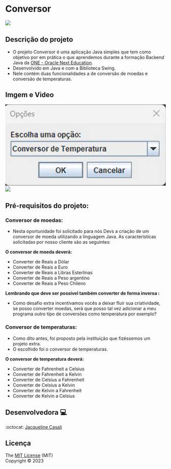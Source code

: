 # Conversor

<p align="left">   
    <img src="https://img.shields.io/badge/languange-java-java"/>
</p>

## Descrição do projeto

- O projeto Conversor é uma aplicação Java simples que tem como objetivo por em prática o que aprendemos durante a formação Backend Java da [ONE - Oracle Next Education](https://www.oracle.com/br/education/oracle-next-education/).
- Desenvolvido em Java e  com a Biblioteca Swing.
- Nele contém duas funcionalidades a de conversão de moedas e conversão de temperaturas.


## Imgem e Video

<img src="2023-08-23_151138.png">


<img src="Video_2023-08-23_150828.wmv">


## Pré-requisitos do projeto:

### Conversor de moedas:
- Nesta oportunidade foi solicitado para nós Devs a criação de um conversor de moeda utilizando a linguagem Java. As características solicitadas por nosso cliente são as seguintes:

**O conversor de moeda deverá:**
- Converter de Reais a Dólar
- Converter de Reais a Euro
- Converter de Reais a Libras Esterlinas
- Converter de Reais a Peso argentino
- Converter de Reais a Peso Chileno

**Lembrando que deve ser possível também converter de forma inversa :**


- Como desafio extra incentivamos vocês a deixar fluir sua criatividade, se posso converter moedas, será que posso tal vez adicionar a meu programa outro tipo de conversões como temperatura por exemplo?


### Conversor de temperaturas:
- Como dito antes, foi proposto pela instituição que fizéssemos um projeto extra.
- O escolhido foi o conversor de temperaturas.

**O conversor de temperatura deverá:**
- Converter de Fahrenheit a Celsius
- Converter de Fahrenheit a Kelvin
- Converter de Celsius a Fahrenheit
- Converter de Celsius a Kelvin
- Converter de Kelvin a Fahrenheit
- Converter de Kelvin a Celsius



## Desenvolvedora 💻
  
  :octocat: [Jacqueline Casali](https://github.com/JacquelineCasali)

## Licença

  The [MIT License]() (MIT)  
  Copyright :copyright: 2023


  
